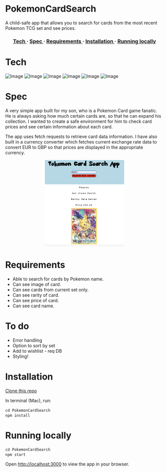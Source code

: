# PokemonCardSearch
A child-safe app that allows you to search for cards from the most recent Pokemon TCG set and see prices.
<div>

<h3 align="center">
<a href='https://github.com/kwatts949/PokemonCardSearch/blob/main/README.md#Tech'> Tech </a> <span> · </span>
<a href='https://github.com/kwatts949/PokemonCardSearch/blob/main/README.md#Spec'> Spec </a> <span> · </span>
<a href='https://github.com/kwatts949/PokemonCardSearch/blob/main/README.md#requirements'> Requirements </a> <span> · </span>
<a href='https://github.com/kwatts949/PokemonCardSearch/blob/main/README.md#Installation'> Installation </a><span> · </span>
<a href='https://github.com/kwatts949/PokemonCardSearch/blob/main/README.md#Running-locally'> Running locally</a>
<h3>

</div>

# Tech
![Image](https://img.shields.io/badge/React-20232A?style=for-the-badge&logo=react&logoColor=61DAFB)
![Image](https://img.shields.io/badge/JavaScript-323330?style=for-the-badge&logo=javascript&logoColor=F7DF1E)
![Image](https://img.shields.io/badge/Postman-FF6C37?style=for-the-badge&logo=Postman&logoColor=white)
![Image](https://img.shields.io/badge/Cypress-17202C?style=for-the-badge&logo=cypress&logoColor=white)
![Image](https://img.shields.io/badge/HTML5-E34F26?style=for-the-badge&logo=html5&logoColor=white)
![Image](https://img.shields.io/badge/CSS3-1572B6?style=for-the-badge&logo=css3&logoColor=white)

# Spec

A very simple app built for my son, who is a Pokemon Card game fanatic. He is always asking how much certain cards are, so that he can expand his collection. I wanted to create a safe environment for him to check card prices and see certain information about each card.
  
The app uses fetch requests to retrieve card data information. I have also built in a currency converter which fetches current exchange rate data to convert EUR to GBP so that prices are displayed in the appropriate currency.
  
<div align='center'>
<img src="/public/images/V1.png" width="50%" height="60%" />
</div>
  
# Requirements
  
* Able to search for cards by Pokemon name.
* Can see image of card.
* Can see cards from current set only.
* Can see rarity of card.
* Can see price of card.
* Can see card name.
  
# To do
  
* Error handling
* Option to sort by set
* Add to wishlist - req DB
* Styling!

# Installation

[Clone this repo](https://github.com/kwatts949/PokemonCardSearch)

In terminal (Mac), run:

```
cd PokemonCardSearch
npm install
```

# Running locally

```
cd PokemonCardSearch
npm start
```

Open [http://localhost:3000](http://localhost:3000) to view the app in your browser.

